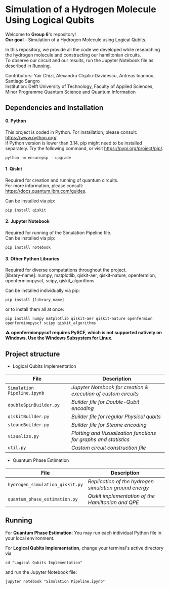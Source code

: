 # Simulation of a Hydrogen Molecule Using Logical Qubits

Welcome to **Group 6**'s repository!  
**Our goal** - Simulation of a Hydrogen Molecule using Logical Qubits.

In this repository, we provide all the code we developed while researching the hydrogen molecule and constructing our hamiltonian circuits.  
To observe our circuit and our results, run the Jupyter Notebook file as described in [Running](#running).

Contributors: Yair Chizi, Alexandru Cîrjaliu-Davidescu, Antreas Ioannou, Santiago Sangro  
Institution: Delft University of Technology, Faculty of Applied Sciences, Minor Programme Quantum Science and Quantum Information

## Dependencies and Installation

#### 0. Python
This project is coded in Python. For installation, please consult: https://www.python.org/.  
If Python version is lower than 3.14, pip might need to be installed separately. Try the following command, or visit https://pypi.org/project/pip/.
```
python -m ensurepip --upgrade
```

#### 1. Qiskit
Required for creation and running of quantum circuits.  
For more information, please consult: https://docs.quantum.ibm.com/guides.

Can be installed via pip:
```
pip install qiskit
```

#### 2. Jupyter Notebook
Required for running of the Simulation Pipeline file.  
Can be installed via pip:
```
pip install notebook
```

#### 3. Other Python Libraries
Required for diverse computations throughout the project.  
[library-name]: numpy, matplotlib, qiskit-aer, qiskit-nature, openfermion, openfermionpyscf, scipy, qiskit_algorithms 

Can be installed individually via pip:
```
pip install [library_name]
```
or to install them all at once:
```
pip install numpy matplotlib qiskit-aer qiskit-nature openfermion openfermionpyscf scipy qiskit_algorithms 
```

⚠️ **openfermionpyscf requires PySCF, which is not supported natively on Windows. Use the Windows Subsystem for Linux.**

## Project structure

- Logical Qubits Implementation

| File | Description |
|------|------------|
| `Simulation Pipeline.ipynb` | *Jupyter Notebook for creation & execution of custom circuits* |
| `doubleSpinBuilder.py` | *Builder file for Double-Qubit encoding* |
| `qiskitBuilder.py` | *Builder file for regular Physical qubits* |
| `steaneBuilder.py` | *Builder file for Steane encoding* |
| `vizualize.py` | *Plotting and Vizualization functions for graphs and statistics* |
| `util.py` | *Custom circuit construction file* |

- Quantum Phase Estimation

| File | Description |
|------|------------|
| `hydrogen_simulation_qiskit.py` | *Replication of the hydrogen simulation ground energy* |
| `quantum_phase_estimation.py` | *Qiskit implementation of the Hamiltonian and QPE* |

## Running

For **Quantum Phase Estimation**: You may run each individual Python file in your local environment.

For **Logical Qubits Implementation**, change your terminal's active directory via
```
cd "Logical Qubits Implementation"
```
and run the Jupyter Notebook file:
```
jupyter notebook "Simulation Pipeline.ipynb"
```
